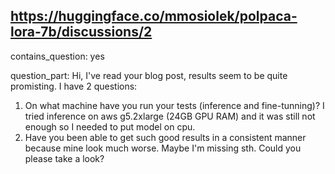 ## https://huggingface.co/mmosiolek/polpaca-lora-7b/discussions/2

contains_question: yes

question_part: Hi, I've read your blog post, results seem to be quite promisting. I have 2 questions:
1. On what machine have you run your tests (inference and fine-tunning)? I tried inference on aws g5.2xlarge (24GB GPU RAM) and it was still not enough so I needed to put model on cpu.
2. Have you been able to get such good results in a consistent manner because mine look much worse. Maybe I'm missing sth. Could you please take a look?